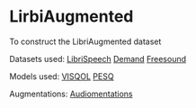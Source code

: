 # LirbiAugmented
To construct the LibriAugmented dataset

Datasets used:
[LibriSpeech](https://www.openslr.org/12)
[Demand](https://zenodo.org/records/1227121)
[Freesound](https://freesound.org)

Models used:
[VISQOL](https://github.com/google/visqol)
[PESQ](https://github.com/ludlows/PESQ)

Augmentations:
[Audiomentations](https://github.com/iver56/audiomentations)
